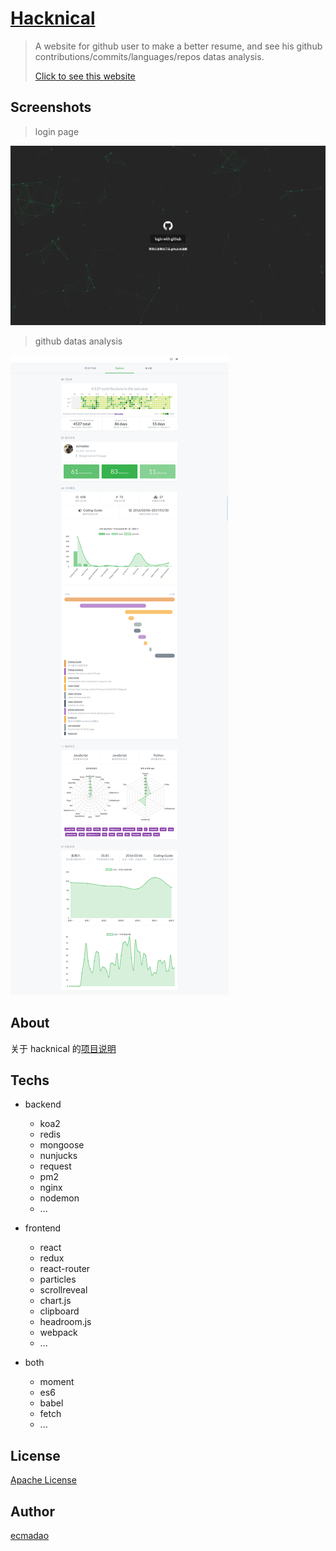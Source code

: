 # [Hacknical](http://hacknical.com)

> A website for github user to make a better resume,  and see his github contributions/commits/languages/repos datas analysis.
>
> [Click to see this website](http://hacknical.com)

## Screenshots

> login page

![login page](./imgs/login.png)

> github datas analysis

![github datas](./imgs/data.png)

## About

关于 hacknical 的[项目说明](./ABOUT.md)

## Techs

- backend

  - koa2
  - redis
  - mongoose
  - nunjucks
  - request
  - pm2
  - nginx
  - nodemon
  - ...

- frontend

  - react
  - redux
  - react-router
  - particles
  - scrollreveal
  - chart.js
  - clipboard
  - headroom.js
  - webpack
  - ...

- both

  - moment
  - es6
  - babel
  - fetch
  - ...

## License

[Apache License](./LICENSE)

## Author

[ecmadao](//github.com/ecmadao)
